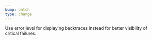 ```yaml
---
bump: patch
type: change
---
```


Use error level for displaying backtraces instead for better visibility of critical failures.
